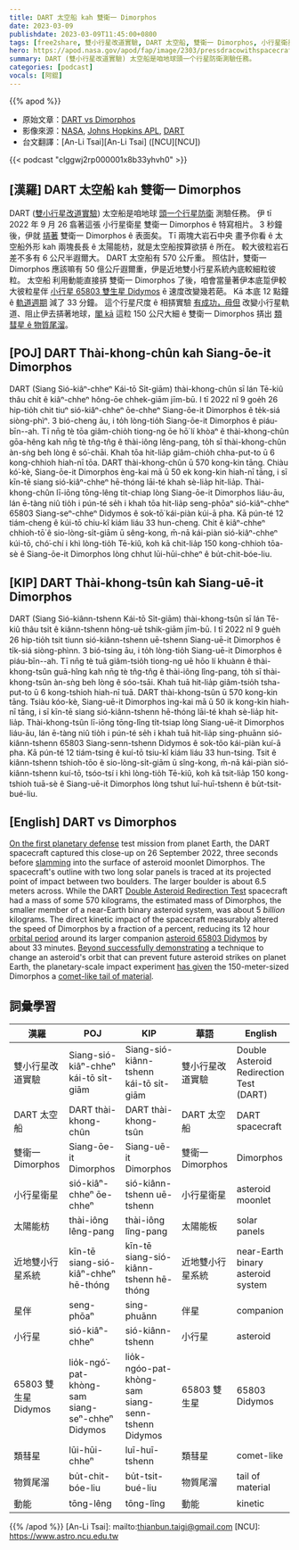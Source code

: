 ```yaml
---
title: DART 太空船 kah 雙衛一 Dimorphos
date: 2023-03-09
publishdate: 2023-03-09T11:45:00+0800
tags: [free2share, 雙小行星改道實驗, DART 太空船, 雙衛一 Dimorphos, 小行星衛星, 太陽能枋, 近地雙小行星系統, 星伴, 小行星, 65803 雙生星 Didymos, 類彗星, 物質尾溜, 動能]
hero: https://apod.nasa.gov/apod/fap/image/2303/pressdracowithspacecraft1_1024.jpg
summary: DART (雙小行星改道實驗) 太空船是咱地球頭一个行星防衛測驗任務。
categories: [podcast]
vocals: [阿錕]
---
```


{{% apod %}}

- 原始文章：[DART vs Dimorphos](https://apod.nasa.gov/apod/ap230309.html)
- 影像來源：[NASA](https://www.nasa.gov/), [Johns Hopkins APL](https://dart.jhuapl.edu/), [DART](https://www.nasa.gov/planetarydefense/dart/dart-news)
- 台文翻譯：[An-Li Tsai][An-Li Tsai] ([NCU][NCU])

{{< podcast "clggwj2rp000001x8b33yhvh0" >}}

## [漢羅] DART 太空船 kah 雙衛一 Dimorphos
DART ([雙小行星改道實驗][Double Asteroid Redirection Test]) 太空船是咱地球 [頭一个行星防衛][On the first planetary defense] 測驗任務。
伊 tī 2022 年 9 月 26 翕著這張 小行星衛星 雙衛一 Dimorphos ê 特寫相片。
3 秒鐘後，伊就 [挵著][slamming] 雙衛一 Dimorphos ê 表面矣。
Tī 兩塊大岩石中央 畫予你看 ê 太空船外形 kah 兩塊長長 ê 太陽能枋，就是太空船按算欲挵 ê 所在。
較大彼粒岩石差不多有 6 公尺半遐爾大。
DART 太空船有 570 公斤重。
照估計，雙衛一 Dimorphos 應該嘛有 50 億公斤遐爾重，伊是近地雙小行星系統內底較細粒彼粒。
太空船 利用動能直接挵 雙衛一 Dimorphos 了後，咱會當量著伊本底踅伊較大彼粒星伴 [小行星 65803 雙生星 Didymos][asteroid 65803 Didymos] ê 速度改變幾若葩。
Kā 本底 12 點鐘 ê [軌道週期][orbital period] 減了 33 分鐘。
這个行星尺度 ê 相挵實驗 [有成功，毋但][Beyond successfully demonstrating] 改變小行星軌道、阻止伊去挵著地球，[閣 kā][has given] 這粒 150 公尺大細 ê 雙衛一 Dimorphos 挵出 [類彗星 ê 物質尾溜][comet-like tail of material]。


## [POJ] DART Thài-khong-chûn kah Siang-ōe-it Dimorphos
DART (Siang Sió-kiâⁿ-chheⁿ Kái-tō Si̍t-giām) thài-khong-chûn sī lán Tē-kiû thâu chi̍t ê kiâⁿ-chheⁿ hông-ōe chhek-giām jīm-bū.
I tī 2022 nî 9 goe̍h 26 hip-tio̍h chit tiuⁿ sió-kiâⁿ-chheⁿ ōe-chheⁿ Siang-ōe-it Dimorphos ê te̍k-siá siòng-phìⁿ.
3 bió-cheng āu, i to̍h lòng-tio̍h Siang-ōe-it Dimorphos ê piáu-bīn--ah.
Tī nn̄g tè tōa giâm-chio̍h tiong-ng ōe hō͘ lí khòaⁿ ê thài-khong-chûn gōa-hêng kah nn̄g tè tn̂g-tn̂g ê thài-iông lêng-pang, to̍h sī thài-khong-chûn àn-sǹg beh lòng ê só͘-chāi.
Khah tōa hit-lia̍p giâm-chio̍h chha-put-to ū 6 kong-chhioh hiah-nī tōa.
DART thài-khong-chûn ū 570 kong-kin tāng.
Chiàu kó͘-kè, Siang-ōe-it Dimorphos èng-kai mā ū 50 ek kong-kin hiah-nī tāng, i sī kīn-tē siang sió-kiâⁿ-chheⁿ hē-thóng lāi-té khah sè-lia̍p hit-lia̍p.
Thài-khong-chûn lī-iōng tōng-lêng ti̍t-chiap lòng Siang-ōe-it Dimorphos liáu-āu, lán ē-tàng niû tio̍h i pún-té se̍h i khah tōa hit-lia̍p seng-phōaⁿ sió-kiâⁿ-chheⁿ 65803 Siang-seⁿ-chheⁿ Didymos ê sok-tō͘ kái-piàn kúi-ā pha.
Kā pún-té 12 tiám-cheng ê kúi-tō chiu-kî kiám liáu 33 hun-cheng.
Chit ê kiâⁿ-chheⁿ chhioh-tō͘ ê sio-lòng-si̍t-giām ū sêng-kong, m̄-nā kái-piàn sió-kiâⁿ-chheⁿ kúi-tō, chó͘-chí i khì lòng-tio̍h Tē-kiû, koh kā chit-lia̍p 150 kong-chhioh tōa-sè ê Siang-ōe-it Dimorphos lòng chhut lūi-hūi-chheⁿ ê bu̍t-chit-bóe-liu.




## [KIP] DART Thài-khong-tsûn kah Siang-uē-it Dimorphos
DART (Siang Sió-kiânn-tshenn Kái-tō Si̍t-giām) thài-khong-tsûn sī lán Tē-kiû thâu tsi̍t ê kiânn-tshenn hông-uē tshik-giām jīm-bū.
I tī 2022 nî 9 gue̍h 26 hip-tio̍h tsit tiunn sió-kiânn-tshenn uē-tshenn Siang-uē-it Dimorphos ê ti̍k-siá siòng-phìnn.
3 bió-tsing āu, i to̍h lòng-tio̍h Siang-uē-it Dimorphos ê piáu-bīn--ah.
Tī nn̄g tè tuā giâm-tsio̍h tiong-ng uē hōo lí khuànn ê thài-khong-tsûn guā-hîng kah nn̄g tè tn̂g-tn̂g ê thài-iông lîng-pang, to̍h sī thài-khong-tsûn àn-sǹg beh lòng ê sóo-tsāi.
Khah tuā hit-lia̍p giâm-tsio̍h tsha-put-to ū 6 kong-tshioh hiah-nī tuā.
DART thài-khong-tsûn ū 570 kong-kin tāng.
Tsiàu kóo-kè, Siang-uē-it Dimorphos ìng-kai mā ū 50 ik kong-kin hiah-nī tāng, i sī kīn-tē siang sió-kiânn-tshenn hē-thóng lāi-té khah sè-lia̍p hit-lia̍p.
Thài-khong-tsûn lī-iōng tōng-lîng ti̍t-tsiap lòng Siang-uē-it Dimorphos liáu-āu, lán ē-tàng niû tio̍h i pún-té se̍h i khah tuā hit-lia̍p sing-phuānn sió-kiânn-tshenn 65803 Siang-senn-tshenn Didymos ê sok-tōo kái-piàn kuí-ā pha.
Kā pún-té 12 tiám-tsing ê kuí-tō tsiu-kî kiám liáu 33 hun-tsing.
Tsit ê kiânn-tshenn tshioh-tōo ê sio-lòng-si̍t-giām ū sîng-kong, m̄-nā kái-piàn sió-kiânn-tshenn kuí-tō, tsóo-tsí i khì lòng-tio̍h Tē-kiû, koh kā tsit-lia̍p 150 kong-tshioh tuā-sè ê Siang-uē-it Dimorphos lòng tshut luī-huī-tshenn ê bu̍t-tsit-bué-liu.



## [English] DART vs Dimorphos

[On the first planetary defense][On the first planetary defense] test mission from planet Earth, the DART spacecraft captured this close-up on 26 September 2022, three seconds before [slamming][slamming] into the surface of asteroid moonlet Dimorphos.
The spacecraft's outline with two long solar panels is traced at its projected point of impact between two boulders.
The larger boulder is about 6.5 meters across.
While the DART [Double Asteroid Redirection Test][Double Asteroid Redirection Test] spacecraft had a mass of some 570 kilograms, the estimated mass of Dimorphos, the smaller member of a near-Earth binary asteroid system, was about 5 _billion_ kilograms.
The direct kinetic impact of the spacecraft measurably altered the speed of Dimorphos by a fraction of a percent, reducing its 12 hour [orbital period][orbital period] around its larger companion [asteroid 65803 Didymos][asteroid 65803 Didymos] by about 33 minutes.
[Beyond successfully demonstrating][Beyond successfully demonstrating] a technique to change an asteroid's orbit that can prevent future asteroid strikes on planet Earth, the planetary-scale impact experiment [has given][has given] the 150-meter-sized Dimorphos a [comet-like tail of material][comet-like tail of material].



## 詞彙學習

|漢羅|POJ|KIP|華語|English|
|-|-|-|-|-|
|雙小行星改道實驗|Siang-sió-kiâⁿ-chheⁿ kái-tō si̍t-giām|Siang-sió-kiânn-tshenn kái-tō si̍t-giām|雙小行星改道實驗|Double Asteroid Redirection Test (DART)|
|DART 太空船|DART thài-khong-chûn|DART thài-khong-tsûn|DART 太空船|DART spacecraft|
|雙衛一 Dimorphos|Siang-ōe-it Dimorphos|Siang-uē-it Dimorphos|雙衛一 Dimorphos|Dimorphos|
|小行星衛星|sió-kiâⁿ-chheⁿ ōe-chheⁿ|sió-kiânn-tshenn uē-tshenn|小行星衛星|asteroid moonlet|
|太陽能枋|thài-iông lêng-pang|thài-iông lîng-pang|太陽能板|solar panels|
|近地雙小行星系統|kīn-tē siang-sió-kiâⁿ-chheⁿ hē-thóng|kīn-tē siang-sió-kiânn-tshenn hē-thóng|近地雙小行星系統|near-Earth binary asteroid system|
|星伴|seng-phōaⁿ|sing-phuānn|伴星|companion|
|小行星|sió-kiâⁿ-chheⁿ|sió-kiânn-tshenn|小行星|asteroid|
|65803 雙生星 Didymos|lio̍k-ngó͘-pat-khòng-sam siang-seⁿ-chheⁿ Didymos|lio̍k-ngóo-pat-khòng-sam siang-senn-tshenn Didymos|65803 雙生星|65803 Didymos|
|類彗星|lūi-hūi-chheⁿ|luī-huī-tshenn|類彗星|comet-like|
|物質尾溜|bu̍t-chit-bóe-liu|bu̍t-tsit-bué-liu|物質尾溜|tail of material|
|動能|tōng-lêng|tōng-lîng|動能|kinetic|

{{% /apod %}}
[An-Li Tsai]: mailto:thianbun.taigi@gmail.com
[NCU]: https://www.astro.ncu.edu.tw

[copyright]: https://apod.nasa.gov/apod/fap/lib/about_apod.html#srapply
[License]: https://creativecommons.org/licenses/by/2.0/

[On the first planetary defense]:https://www.nasa.gov/specials/pdco/index.html
[slamming]:https://apod.nasa.gov/apod/ap220929.html
[Double Asteroid Redirection Test]:https://dart.jhuapl.edu/
[orbital period]:https://arxiv.org/abs/2303.02077
[asteroid 65803 Didymos]:https://solarsystem.nasa.gov/asteroids-comets-and-meteors/asteroids/didymos/in-depth/
[Beyond successfully demonstrating]:https://www.nasa.gov/feature/nasa-s-dart-data-validates-kinetic-impact-as-planetary-defense-method
[has given]:https://apod.nasa.gov/apod/ap221005.html
[comet-like tail of material]:https://arxiv.org/abs/2303.01700
